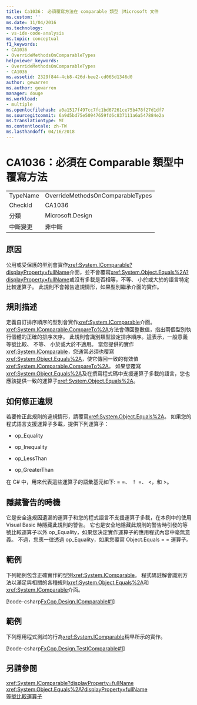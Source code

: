 ```yaml
---
title: Ca1036： 必須覆寫方法在 comparable 類型 |Microsoft 文件
ms.custom: ''
ms.date: 11/04/2016
ms.technology:
- vs-ide-code-analysis
ms.topic: conceptual
f1_keywords:
- CA1036
- OverrideMethodsOnComparableTypes
helpviewer_keywords:
- OverrideMethodsOnComparableTypes
- CA1036
ms.assetid: 2329f844-4cb8-426d-bee2-cd065d1346d0
author: gewarren
ms.author: gewarren
manager: douge
ms.workload:
- multiple
ms.openlocfilehash: a0a1517f497cc7fc1bd67261ce75b478f27d1df7
ms.sourcegitcommit: 6a9d5bd75e50947659fd6c837111a6a547884e2a
ms.translationtype: MT
ms.contentlocale: zh-TW
ms.lasthandoff: 04/16/2018
---
```

# <a name="ca1036-override-methods-on-comparable-types"></a>CA1036：必須在 Comparable 類型中覆寫方法
|||  
|-|-|  
|TypeName|OverrideMethodsOnComparableTypes|  
|CheckId|CA1036|  
|分類|Microsoft.Design|  
|中斷變更|非中斷|  
  
## <a name="cause"></a>原因  
 公用或受保護的型別會實作<xref:System.IComparable?displayProperty=fullName>介面，並不會覆寫<xref:System.Object.Equals%2A?displayProperty=fullName>或沒有多載是否相等，不等、 小於或大於的語言特定比較運算子。 此規則不會報告違規情形，如果型別繼承介面的實作。  
  
## <a name="rule-description"></a>規則描述  
 定義自訂排序順序的型別會實作<xref:System.IComparable>介面。 <xref:System.IComparable.CompareTo%2A>方法會傳回整數值，指出兩個型別執行個體的正確的排序次序。 此規則會識別類型設定排序順序。這表示，一般意義等號比較、 不等、 小於或大於不適用。 當您提供的實作<xref:System.IComparable>，您通常必須也覆寫<xref:System.Object.Equals%2A>，使它傳回一致的有效值<xref:System.IComparable.CompareTo%2A>。 如果您覆寫<xref:System.Object.Equals%2A>及在撰寫程式碼中支援運算子多載的語言，您也應該提供一致的運算子<xref:System.Object.Equals%2A>。  
  
## <a name="how-to-fix-violations"></a>如何修正違規  
 若要修正此規則的違規情形，請覆寫<xref:System.Object.Equals%2A>。 如果您的程式語言支援運算子多載，提供下列運算子：  
  
-   op_Equality  
  
-   op_Inequality  
  
-   op_LessThan  
  
-   op_GreaterThan  
  
 在 C# 中，用來代表這些運算子的語彙基元如下: = =、 ！ =、 \<，和 >。  
  
## <a name="when-to-suppress-warnings"></a>隱藏警告的時機  
 它是安全違規因遺漏的運算子和您的程式語言不支援運算子多載，在本例中的使用 Visual Basic 時隱藏此規則的警告。 它也是安全地隱藏此規則的警告時引發的等號比較運算子以外 op_Equality，如果您決定實作運算子的應用程式內容中毫無意義。 不過，您應一律透過 op_Equality，如果您覆寫 Object.Equals = = 運算子。  
  
## <a name="example"></a>範例  
 下列範例包含正確實作的型別<xref:System.IComparable>。 程式碼註解會識別方法以滿足與相關的各種規則<xref:System.Object.Equals%2A>和<xref:System.IComparable>介面。  
  
 [!code-csharp[FxCop.Design.IComparable#1](../code-quality/codesnippet/CSharp/ca1036-override-methods-on-comparable-types_1.cs)]  
  
## <a name="example"></a>範例  
 下列應用程式測試的行為<xref:System.IComparable>稍早所示的實作。  
  
 [!code-csharp[FxCop.Design.TestIComparable#1](../code-quality/codesnippet/CSharp/ca1036-override-methods-on-comparable-types_2.cs)]  
  
## <a name="see-also"></a>另請參閱  
 <xref:System.IComparable?displayProperty=fullName>   
 <xref:System.Object.Equals%2A?displayProperty=fullName>   
 [等號比較運算子](/dotnet/standard/design-guidelines/equality-operators)